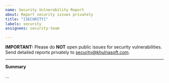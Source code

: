 ```yaml
---
name: Security Vulnerability Report
about: Report security issues privately
title: "[SECURITY]"
labels: security
assignees: security-team

---
```


**IMPORTANT:** Please do **NOT** open public issues for security vulnerabilities.  
Send detailed reports privately to security@khulnasoft.com.

---

**Summary**

...

